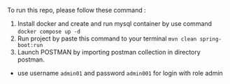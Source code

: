 To run this repo, please follow these command :

1. Install docker and create and run mysql container by use command
    `docker compose up -d`
2. Run project by paste this command to your terminal
   `mvn clean spring-boot:run`
3. Launch POSTMAN by importing postman collection in directory postman.
- use username `admin01` and password `admin001` for login with role admin